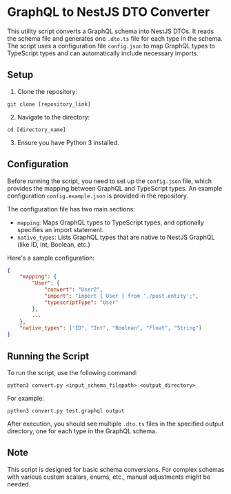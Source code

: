 # GraphQL to NestJS DTO Converter

This utility script converts a GraphQL schema into NestJS DTOs. It reads the schema file and generates one `.dto.ts` file for each type in the schema. The script uses a configuration file `config.json` to map GraphQL types to TypeScript types and can automatically include necessary imports.

## Setup

1. Clone the repository:
```
git clone [repository_link]
```

2. Navigate to the directory:
```
cd [directory_name]
```

3. Ensure you have Python 3 installed.

## Configuration

Before running the script, you need to set up the `config.json` file, which provides the mapping between GraphQL and TypeScript types. An example configuration `config.example.json` is provided in the repository.

The configuration file has two main sections:
- `mapping`: Maps GraphQL types to TypeScript types, and optionally specifies an import statement.
- `native_types`: Lists GraphQL types that are native to NestJS GraphQL (like ID, Int, Boolean, etc.)

Here's a sample configuration:

```json
{
    "mapping": {
        "User": {
            "convert": "User2",
            "import": "import { User } from './post.entity';",
            "typescriptType": "User"
        },
        ...
    },
    "native_types": ["ID", "Int", "Boolean", "Float", "String"]
}
```

## Running the Script

To run the script, use the following command:

```
python3 convert.py <input_schema_filepath> <output_directory>
```

For example:

```
python3 convert.py test.graphql output
```

After execution, you should see multiple `.dto.ts` files in the specified output directory, one for each type in the GraphQL schema.

## Note

This script is designed for basic schema conversions. For complex schemas with various custom scalars, enums, etc., manual adjustments might be needed.
